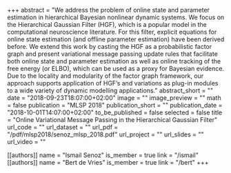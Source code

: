 +++
abstract = "We address the problem of online state and parameter estimation in hierarchical Bayesian nonlinear dynamic systems. We focus on the Hierarchical Gaussian Filter (HGF), which is a popular model in the computational neuroscience literature. For this filter, explicit equations for online state estimation (and offline parameter estimation) have been derived before. We extend this work by casting the HGF as a probabilistic factor graph and present variational message passing update rules that facilitate both online state and parameter estimation as well as online tracking of the free energy (or ELBO), which can be used as a proxy for Bayesian evidence. Due to the locality and modularity of the factor graph framework, our approach supports application of HGF’s and variations as plug-in modules to a wide variety of dynamic modelling applications."
abstract_short = ""
date = "2018-09-23T18:07:00+02:00"
image = ""
image_preview = ""
math = false
publication = "MLSP 2018"
publication_short = ""
publication_date = "2018-10-01T14:07:00+02:00"
to_be_published = false
selected = false
title = "Online Variational Message Passing in the Hierarchical Gaussian Filter"
url_code = ""
url_dataset = ""
url_pdf = "/pdf/mlsp2018/senoz_mlsp_2018.pdf"
url_project = ""
url_slides = ""
url_video = ""

[[authors]]
    name = "Ismail Senoz"
    is_member = true
    link = "/ismail"
[[authors]]
    name = "Bert de Vries"
    is_member = true
    link = "/bert"
+++
